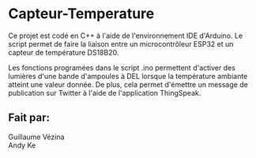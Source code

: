 # Capteur-Temperature
 
Ce projet est codé en C++ à l'aide de l'environnement IDE d'Arduino.
Le script permet de faire la liaison entre un microcontrôleur ESP32 et un capteur de température DS18B20.

Les fonctions programées dans le script .ino permettent d'activer des lumières d'une bande d'ampoules à DEL lorsque la température ambiante atteint une valeur donnée.
De plus, cela permet d'émettre un message de publication sur Twitter à l'aide de l'application ThingSpeak.

## Fait par:
Guillaume Vézina<br>
Andy Ke

